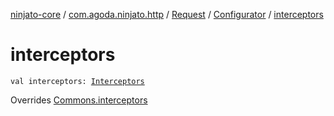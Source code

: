 [ninjato-core](../../../index.md) / [com.agoda.ninjato.http](../../index.md) / [Request](../index.md) / [Configurator](index.md) / [interceptors](./interceptors.md)

# interceptors

`val interceptors: `[`Interceptors`](../../../com.agoda.ninjato.intercept/-interceptors/index.md)

Overrides [Commons.interceptors](../../../com.agoda.ninjato.dsl/-commons/interceptors.md)

